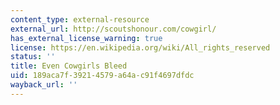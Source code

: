 ```yaml
---
content_type: external-resource
external_url: http://scoutshonour.com/cowgirl/
has_external_license_warning: true
license: https://en.wikipedia.org/wiki/All_rights_reserved
status: ''
title: Even Cowgirls Bleed
uid: 189aca7f-3921-4579-a64a-c91f4697dfdc
wayback_url: ''
---
```


